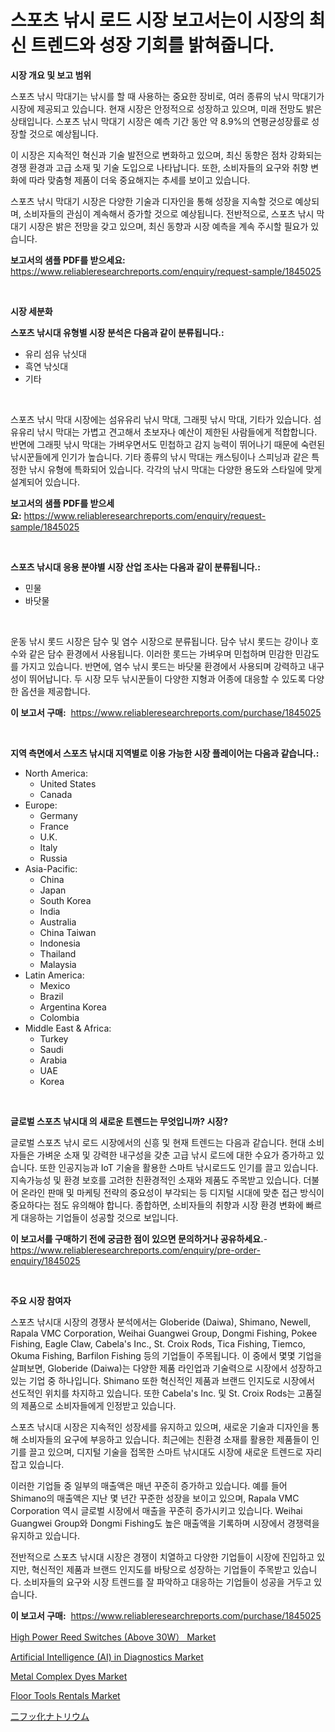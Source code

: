 <p><h1>스포츠 낚시 로드 시장 보고서는이 시장의 최신 트렌드와 성장 기회를 밝혀줍니다.</h1></p><p><strong>시장 개요 및 보고 범위</strong></p>
<p><p>스포츠 낚시 막대기는 낚시를 할 때 사용하는 중요한 장비로, 여러 종류의 낚시 막대기가 시장에 제공되고 있습니다. 현재 시장은 안정적으로 성장하고 있으며, 미래 전망도 밝은 상태입니다. 스포츠 낚시 막대기 시장은 예측 기간 동안 약 8.9%의 연평균성장률로 성장할 것으로 예상됩니다. </p><p>이 시장은 지속적인 혁신과 기술 발전으로 변화하고 있으며, 최신 동향은 점차 강화되는 경쟁 환경과 고급 소재 및 기술 도입으로 나타납니다. 또한, 소비자들의 요구와 취향 변화에 따라 맞춤형 제품이 더욱 중요해지는 추세를 보이고 있습니다. </p><p>스포츠 낚시 막대기 시장은 다양한 기술과 디자인을 통해 성장을 지속할 것으로 예상되며, 소비자들의 관심이 계속해서 증가할 것으로 예상됩니다. 전반적으로, 스포츠 낚시 막대기 시장은 밝은 전망을 갖고 있으며, 최신 동향과 시장 예측을 계속 주시할 필요가 있습니다.</p></p>
<p><strong>보고서의 샘플 PDF를 받으세요:</strong> <a href="https://www.reliableresearchreports.com/enquiry/request-sample/1845025">https://www.reliableresearchreports.com/enquiry/request-sample/1845025</a></p>
<p>&nbsp;</p>
<p><strong>시장 세분화</strong></p>
<p><strong>스포츠 낚시대 유형별 시장 분석은 다음과 같이 분류됩니다.:</strong></p>
<p><ul><li>유리 섬유 낚싯대</li><li>흑연 낚싯대</li><li>기타</li></ul></p>
<p>&nbsp;</p>
<p><p>스포츠 낚시 막대 시장에는 섬유유리 낚시 막대, 그래핏 낚시 막대, 기타가 있습니다. 섬유유리 낚시 막대는 가볍고 견고해서 초보자나 예산이 제한된 사람들에게 적합합니다. 반면에 그래핏 낚시 막대는 가벼우면서도 민첩하고 감지 능력이 뛰어나기 때문에 숙련된 낚시꾼들에게 인기가 높습니다. 기타 종류의 낚시 막대는 캐스팅이나 스피닝과 같은 특정한 낚시 유형에 특화되어 있습니다. 각각의 낚시 막대는 다양한 용도와 스타일에 맞게 설계되어 있습니다.</p></p>
<p><strong>보고서의 샘플 PDF를 받으세요:</strong>&nbsp;<a href="https://www.reliableresearchreports.com/enquiry/request-sample/1845025">https://www.reliableresearchreports.com/enquiry/request-sample/1845025</a></p>
<p>&nbsp;</p>
<p><strong> 스포츠 낚시대 응용 분야별 시장 산업 조사는 다음과 같이 분류됩니다.:</strong></p>
<p><ul><li>민물</li><li>바닷물</li></ul></p>
<p>&nbsp;</p>
<p><p>운동 낚시 롯드 시장은 담수 및 염수 시장으로 분류됩니다. 담수 낚시 롯드는 강이나 호수와 같은 담수 환경에서 사용됩니다. 이러한 롯드는 가벼우며 민첩하며 민감한 민감도를 가지고 있습니다. 반면에, 염수 낚시 롯드는 바닷물 환경에서 사용되며 강력하고 내구성이 뛰어납니다. 두 시장 모두 낚시꾼들이 다양한 지형과 어종에 대응할 수 있도록 다양한 옵션을 제공합니다.</p></p>
<p><strong>이 보고서 구매:</strong>&nbsp; <a href="https://www.reliableresearchreports.com/purchase/1845025">https://www.reliableresearchreports.com/purchase/1845025</a></p>
<p>&nbsp;</p>
<p><strong>지역 측면에서 스포츠 낚시대 지역별로 이용 가능한 시장 플레이어는 다음과 같습니다.:</strong></p>
<p><ul>
    <li>
        North America:
        <ul>
            <li>United States</li>
            <li>Canada</li>
        </ul>
    </li>
    <li>
        Europe:
        <ul>
            <li>Germany</li>
            <li>France</li>
            <li>U.K.</li>
            <li>Italy</li>
            <li>Russia</li>
        </ul>
    </li>
    <li>
        Asia-Pacific:
        <ul>
            <li>China</li>
            <li>Japan</li>
            <li>South Korea</li>
            <li>India</li>
            <li>Australia</li>
            <li>China Taiwan</li>
            <li>Indonesia</li>
            <li>Thailand</li>
            <li>Malaysia</li>
        </ul>
    </li>
    <li>
        Latin America:
        <ul>
            <li>Mexico</li>
            <li>Brazil</li>
            <li>Argentina Korea</li>
            <li>Colombia</li>
        </ul>
    </li>
    <li>
        Middle East & Africa:
        <ul>
            <li>Turkey</li>
            <li>Saudi</li>
            <li>Arabia</li>
            <li>UAE</li>
            <li>Korea</li>
        </ul>
    </li>
    </ul></p>
<p>&nbsp;</p>
<p><strong>글로벌 스포츠 낚시대 의 새로운 트렌드는 무엇입니까? 시장?</strong></p>
<p><p>글로벌 스포츠 낚시 로드 시장에서의 신흥 및 현재 트렌드는 다음과 같습니다. 현대 소비자들은 가벼운 소재 및 강력한 내구성을 갖춘 고급 낚시 로드에 대한 수요가 증가하고 있습니다. 또한 인공지능과 IoT 기술을 활용한 스마트 낚시로드도 인기를 끌고 있습니다. 지속가능성 및 환경 보호를 고려한 친환경적인 소재와 제품도 주목받고 있습니다. 더불어 온라인 판매 및 마케팅 전략의 중요성이 부각되는 등 디지털 시대에 맞춘 접근 방식이 중요하다는 점도 유의해야 합니다.  종합하면, 소비자들의 취향과 시장 환경 변화에 빠르게 대응하는 기업들이 성공할 것으로 보입니다.</p></p>
<p><strong>이 보고서를 구매하기 전에 궁금한 점이 있으면 문의하거나 공유하세요.</strong>- <a href="https://www.reliableresearchreports.com/enquiry/pre-order-enquiry/1845025">https://www.reliableresearchreports.com/enquiry/pre-order-enquiry/1845025</a></p>
<p>&nbsp;</p>
<p><strong>주요 시장 참여자</strong></p>
<p><p>스포츠 낚시대 시장의 경쟁사 분석에서는 Globeride (Daiwa), Shimano, Newell, Rapala VMC Corporation, Weihai Guangwei Group, Dongmi Fishing, Pokee Fishing, Eagle Claw, Cabela's Inc., St. Croix Rods, Tica Fishing, Tiemco, Okuma Fishing, Barfilon Fishing 등의 기업들이 주목됩니다. 이 중에서 몇몇 기업을 살펴보면, Globeride (Daiwa)는 다양한 제품 라인업과 기술력으로 시장에서 성장하고 있는 기업 중 하나입니다. Shimano 또한 혁신적인 제품과 브랜드 인지도로 시장에서 선도적인 위치를 차지하고 있습니다. 또한 Cabela's Inc. 및 St. Croix Rods는 고품질의 제품으로 소비자들에게 인정받고 있습니다.</p><p>스포츠 낚시대 시장은 지속적인 성장세를 유지하고 있으며, 새로운 기술과 디자인을 통해 소비자들의 요구에 부응하고 있습니다. 최근에는 친환경 소재를 활용한 제품들이 인기를 끌고 있으며, 디지털 기술을 접목한 스마트 낚시대도 시장에 새로운 트렌드로 자리 잡고 있습니다.</p><p>이러한 기업들 중 일부의 매출액은 매년 꾸준히 증가하고 있습니다. 예를 들어 Shimano의 매출액은 지난 몇 년간 꾸준한 성장을 보이고 있으며, Rapala VMC Corporation 역시 글로벌 시장에서 매출을 꾸준히 증가시키고 있습니다. Weihai Guangwei Group와 Dongmi Fishing도 높은 매출액을 기록하며 시장에서 경쟁력을 유지하고 있습니다.</p><p>전반적으로 스포츠 낚시대 시장은 경쟁이 치열하고 다양한 기업들이 시장에 진입하고 있지만, 혁신적인 제품과 브랜드 인지도를 바탕으로 성장하는 기업들이 주목받고 있습니다. 소비자들의 요구와 시장 트렌드를 잘 파악하고 대응하는 기업들이 성공을 거두고 있습니다.</p></p>
<p><strong>이 보고서 구매:</strong>&nbsp;&nbsp;<a href="https://www.reliableresearchreports.com/purchase/1845025">https://www.reliableresearchreports.com/purchase/1845025</a></p>
<p><p><a href="https://woozy-pyroraptor-a1f.notion.site/High-Power-Reed-Switches-Above-30W-Market-Size-Share-Trends-Analysis-Report-By-Material-By-Typ-97ca80b4377e4ea9899f5d85bebe3743">High Power Reed Switches (Above 30W） Market</a></p><p><a href="https://rainy-horn-d69.notion.site/Global-Artificial-Intelligence-AI-in-Diagnostics-Market-Size-and-Market-Trends-Insights-and-Proje-f4697f4198d84ee09bf0095671629d8c">Artificial Intelligence (AI) in Diagnostics Market</a></p><p><a href="https://view.publitas.com/reportprime-1/metal-complex-dyes-market-analysis-and-market-size-global-industry-overview-market-segmentation-and-forecast-2024-to-2031/">Metal Complex Dyes Market</a></p><p><a href="https://github.com/yoshih12/Market-Research-Report-List-2/blob/main/floor-tools-rentals-market.md">Floor Tools Rentals Market</a></p><p><a href="https://github.com/jkjreqjscoxx7/Market-Research-Report-List-1/blob/main/8930025186199.md">二フッ化ナトリウム</a></p></p>
